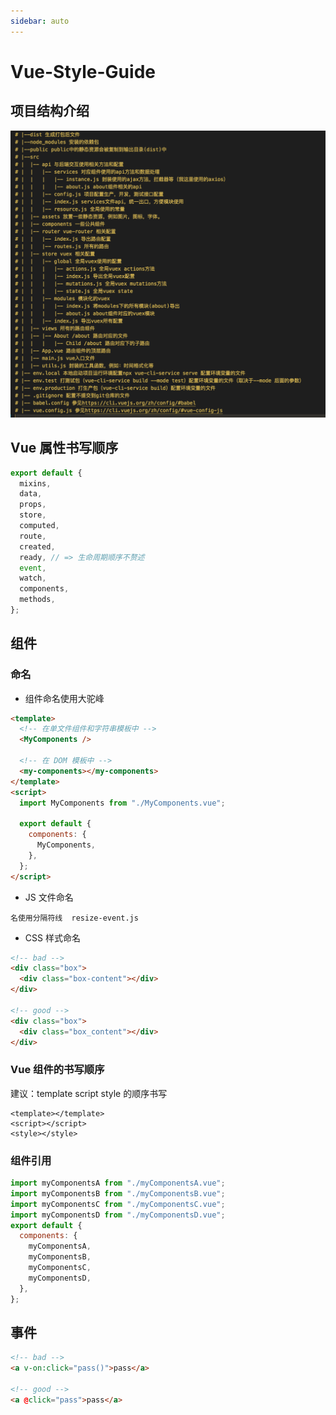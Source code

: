 ```yaml
---
sidebar: auto
---
```


# Vue-Style-Guide

## 项目结构介绍

![An image](./vue-tree.png)

## Vue 属性书写顺序

```javascript
export default {
  mixins,
  data,
  props,
  store,
  computed,
  route,
  created,
  ready, // => 生命周期顺序不赘述
  event,
  watch,
  components,
  methods,
};
```

## 组件

### 命名

- 组件命名使用大驼峰

```html
<template>
  <!-- 在单文件组件和字符串模板中 -->
  <MyComponents />

  <!-- 在 DOM 模板中 -->
  <my-components></my-components>
</template>
<script>
  import MyComponents from "./MyComponents.vue";

  export default {
    components: {
      MyComponents,
    },
  };
</script>
```

- JS 文件命名

```
名使用分隔符线  resize-event.js
```

- CSS 样式命名

```html
<!-- bad -->
<div class="box">
  <div class="box-content"></div>
</div>

<!-- good -->
<div class="box">
  <div class="box_content"></div>
</div>
```

### Vue 组件的书写顺序

建议：template script style 的顺序书写

```vue
<template></template>
<script></script>
<style></style>
```

### 组件引用

```javascript
import myComponentsA from "./myComponentsA.vue";
import myComponentsB from "./myComponentsB.vue";
import myComponentsC from "./myComponentsC.vue";
import myComponentsD from "./myComponentsD.vue";
export default {
  components: {
    myComponentsA,
    myComponentsB,
    myComponentsC,
    myComponentsD,
  },
};
```

## 事件

```html
<!-- bad -->
<a v-on:click="pass()">pass</a>

<!-- good -->
<a @click="pass">pass</a>
```
